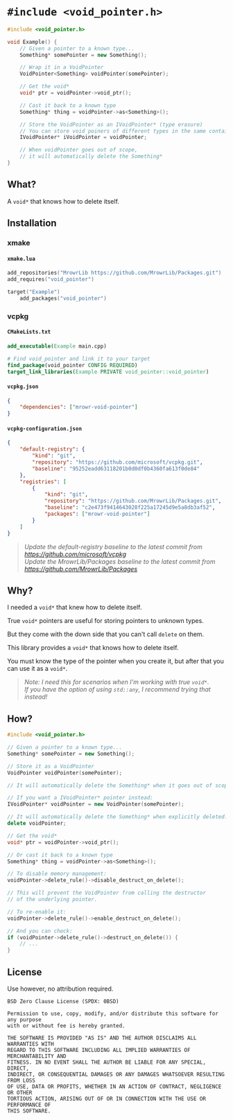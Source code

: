 # `#include <void_pointer.h>`

```cpp
#include <void_pointer.h>

void Example() {
    // Given a pointer to a known type...
    Something* somePointer = new Something();

    // Wrap it in a VoidPointer
    VoidPointer<Something> voidPointer(somePointer);

    // Get the void*
    void* ptr = voidPointer->void_ptr();

    // Cast it back to a known type
    Something* thing = voidPointer->as<Something>();

    // Store the VoidPointer as an IVoidPointer* (type erasure)
    // You can store void poiners of different types in the same container
    IVoidPointer* iVoidPointer = voidPointer;

    // When voidPointer goes out of scope,
    // it will automatically delete the Something*
}
```

## What?

A `void*` that knows how to delete itself.

## Installation

### xmake

#### `xmake.lua`

```lua
add_repositories("MrowrLib https://github.com/MrowrLib/Packages.git")
add_requires("void_pointer")

target("Example")
    add_packages("void_pointer")
```

### vcpkg

#### `CMakeLists.txt`

```cmake
add_executable(Example main.cpp)

# Find void_pointer and link it to your target
find_package(void_pointer CONFIG REQUIRED)
target_link_libraries(Example PRIVATE void_pointer::void_pointer)
```

#### `vcpkg.json`

```json
{
    "dependencies": ["mrowr-void-pointer"]
}
```

#### `vcpkg-configuration.json`

```json
{
    "default-registry": {
        "kind": "git",
        "repository": "https://github.com/microsoft/vcpkg.git",
        "baseline": "95252eadd63118201b0d0df0b4360fa613f0de84"
    },
    "registries": [
        {
            "kind": "git",
            "repository": "https://github.com/MrowrLib/Packages.git",
            "baseline": "c2e473f9414643028f225a17245d9e5a8db3af52",
            "packages": ["mrowr-void-pointer"]
        }
    ]
}
```

> _Update the default-registry baseline to the latest commit from https://github.com/microsoft/vcpkg_  
> _Update the MrowrLib/Packages baseline to the latest commit from https://github.com/MrowrLib/Packages_

## Why?

I needed a `void*` that knew how to delete itself.

True `void*` pointers are useful for storing pointers to unknown types.

But they come with the down side that you can't call `delete` on them.

This library provides a `void*` that knows how to delete itself.

You must know the type of the pointer when you create it, but after that you can use it as a `void*`.

> _Note: I need this for scenarios when I'm working with true `void*`._  
> _If you have the option of using `std::any`, I recommend trying that instead!_

## How?

```cpp
#include <void_pointer.h>
```

```cpp
// Given a pointer to a known type...
Something* somePointer = new Something();
```

```cpp
// Store it as a VoidPointer
VoidPointer voidPointer(somePointer);

// It will automatically delete the Something* when it goes out of scope
```

```cpp
// If you want a IVoidPointer* pointer instead:
IVoidPointer* voidPointer = new VoidPointer(somePointer);

// It will automatically delete the Something* when explicitly deleted:
delete voidPointer;
```

```cpp
// Get the void*
void* ptr = voidPointer->void_ptr();

// Or cast it back to a known type
Something* thing = voidPointer->as<Something>();
```

```cpp
// To disable memory management:
voidPointer->delete_rule()->disable_destruct_on_delete();

// This will prevent the VoidPointer from calling the destructor
// of the underlying pointer.

// To re-enable it:
voidPointer->delete_rule()->enable_destruct_on_delete();

// And you can check:
if (voidPointer->delete_rule()->destruct_on_delete()) {
    // ...
}
```

## License

Use however, no attribution required.

```
BSD Zero Clause License (SPDX: 0BSD)

Permission to use, copy, modify, and/or distribute this software for any purpose
with or without fee is hereby granted.

THE SOFTWARE IS PROVIDED "AS IS" AND THE AUTHOR DISCLAIMS ALL WARRANTIES WITH
REGARD TO THIS SOFTWARE INCLUDING ALL IMPLIED WARRANTIES OF MERCHANTABILITY AND
FITNESS. IN NO EVENT SHALL THE AUTHOR BE LIABLE FOR ANY SPECIAL, DIRECT,
INDIRECT, OR CONSEQUENTIAL DAMAGES OR ANY DAMAGES WHATSOEVER RESULTING FROM LOSS
OF USE, DATA OR PROFITS, WHETHER IN AN ACTION OF CONTRACT, NEGLIGENCE OR OTHER
TORTIOUS ACTION, ARISING OUT OF OR IN CONNECTION WITH THE USE OR PERFORMANCE OF
THIS SOFTWARE.
```
